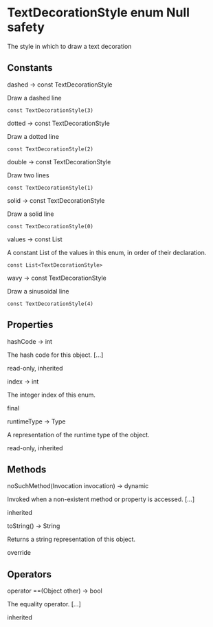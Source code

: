 # TextDecorationStyle enum Null safety #

The style in which to draw a text decoration

## Constants ##

dashed → const TextDecorationStyle

Draw a dashed line

`const TextDecorationStyle(3)`

dotted → const TextDecorationStyle

Draw a dotted line

`const TextDecorationStyle(2)`

double → const TextDecorationStyle

Draw two lines

`const TextDecorationStyle(1)`

solid → const TextDecorationStyle

Draw a solid line

`const TextDecorationStyle(0)`

values → const List<TextDecorationStyle>

A constant List of the values in this enum, in order of their declaration.

`const List<TextDecorationStyle>`

wavy → const TextDecorationStyle

Draw a sinusoidal line

`const TextDecorationStyle(4)`

## Properties ##

hashCode → int

The hash code for this object. \[...\]

read-only, inherited

index → int

The integer index of this enum.

final

runtimeType → Type

A representation of the runtime type of the object.

read-only, inherited

## Methods ##

noSuchMethod(Invocation invocation) → dynamic

Invoked when a non-existent method or property is accessed. \[...\]

inherited

toString() → String

Returns a string representation of this object.

override

## Operators ##

operator ==(Object other) → bool

The equality operator. \[...\]

inherited